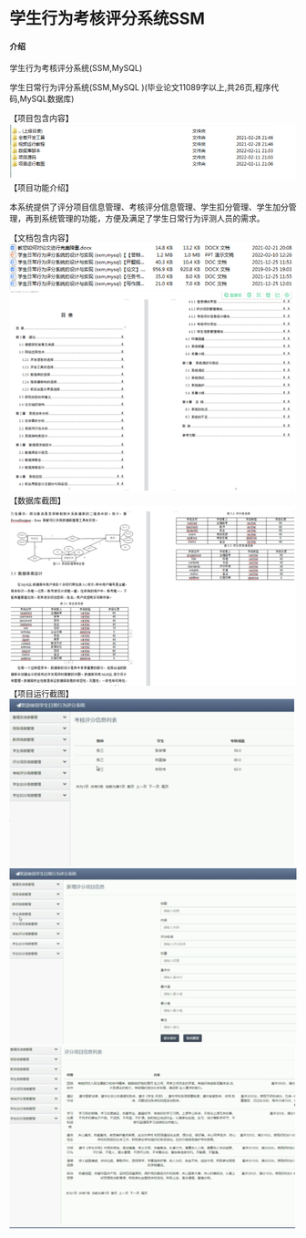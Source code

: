 # 学生行为考核评分系统SSM

#### 介绍
学生行为考核评分系统(SSM,MySQL)



学生日常行为评分系统(SSM,MySQL )(毕业论文11089字以上,共26页,程序代码,MySQL数据库)

【项目包含内容】
![输入图片说明](images/1image.png)
【项目功能介绍】

本系统提供了评分项目信息管理、考核评分信息管理、学生扣分管理、学生加分管理，再到系统管理的功能，方便及满足了学生日常行为评测人员的需求。



【文档包含内容】
![输入图片说明](images/2image.png)
![输入图片说明](images/3image.png)
【数据库截图】
![输入图片说明](images/4image.png)
【项目运行截图】   
![输入图片说明](images/5image.png)
![输入图片说明](images/6image.png)
![输入图片说明](images/7image.png)